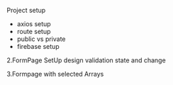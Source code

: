 Project setup 
  * axios setup
  * route setup
  * public vs private
  * firebase setup

2.FormPage SetUp
  design 
  validation
  state and change 

3.Formpage with selected Arrays
  
  

